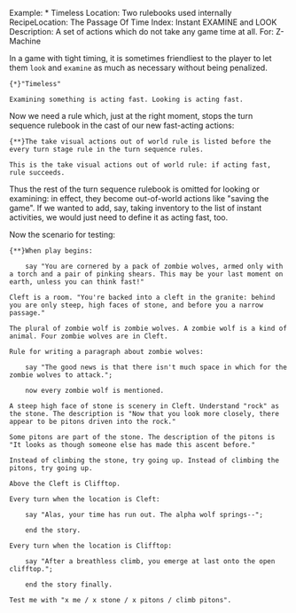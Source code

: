 Example: * Timeless
Location: Two rulebooks used internally
RecipeLocation: The Passage Of Time
Index: Instant EXAMINE and LOOK
Description: A set of actions which do not take any game time at all.
For: Z-Machine

  
In a game with tight timing, it is sometimes friendliest to the player to let them ``look`` and ``examine`` as much as necessary without being penalized.

  

``` inform7
{*}"Timeless"

Examining something is acting fast. Looking is acting fast.
```

  
Now we need a rule which, just at the right moment, stops the turn sequence rulebook in the cast of our new fast-acting actions:

  

``` inform7
{**}The take visual actions out of world rule is listed before the every turn stage rule in the turn sequence rules.

This is the take visual actions out of world rule: if acting fast, rule succeeds.
```

  
Thus the rest of the turn sequence rulebook is omitted for looking or examining: in effect, they become out-of-world actions like "saving the game". If we wanted to add, say, taking inventory to the list of instant activities, we would just need to define it as acting fast, too.

  
Now the scenario for testing:

  

``` inform7
{**}When play begins:

	say "You are cornered by a pack of zombie wolves, armed only with a torch and a pair of pinking shears. This may be your last moment on earth, unless you can think fast!"

Cleft is a room. "You're backed into a cleft in the granite: behind you are only steep, high faces of stone, and before you a narrow passage."

The plural of zombie wolf is zombie wolves. A zombie wolf is a kind of animal. Four zombie wolves are in Cleft.

Rule for writing a paragraph about zombie wolves:

	say "The good news is that there isn't much space in which for the zombie wolves to attack.";

	now every zombie wolf is mentioned.

A steep high face of stone is scenery in Cleft. Understand "rock" as the stone. The description is "Now that you look more closely, there appear to be pitons driven into the rock."

Some pitons are part of the stone. The description of the pitons is "It looks as though someone else has made this ascent before."

Instead of climbing the stone, try going up. Instead of climbing the pitons, try going up.

Above the Cleft is Clifftop.

Every turn when the location is Cleft:

	say "Alas, your time has run out. The alpha wolf springs--";

	end the story.

Every turn when the location is Clifftop:

	say "After a breathless climb, you emerge at last onto the open clifftop.";

	end the story finally.

Test me with "x me / x stone / x pitons / climb pitons".
```

